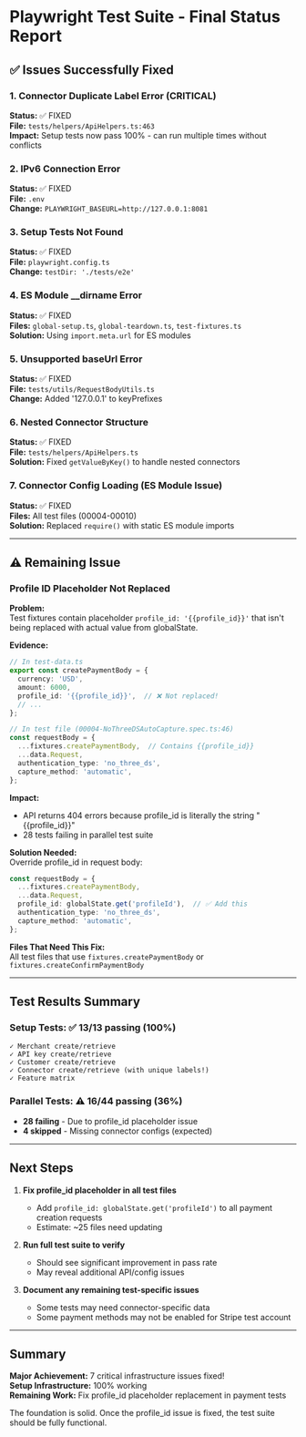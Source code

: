 # Playwright Test Suite - Final Status Report

## ✅ Issues Successfully Fixed

### 1. Connector Duplicate Label Error (CRITICAL)
**Status:** ✅ FIXED  
**File:** `tests/helpers/ApiHelpers.ts:463`  
**Impact:** Setup tests now pass 100% - can run multiple times without conflicts

### 2. IPv6 Connection Error  
**Status:** ✅ FIXED  
**File:** `.env`  
**Change:** `PLAYWRIGHT_BASEURL=http://127.0.0.1:8081`

### 3. Setup Tests Not Found
**Status:** ✅ FIXED  
**File:** `playwright.config.ts`  
**Change:** `testDir: './tests/e2e'`

### 4. ES Module __dirname Error
**Status:** ✅ FIXED  
**Files:** `global-setup.ts`, `global-teardown.ts`, `test-fixtures.ts`  
**Solution:** Using `import.meta.url` for ES modules

### 5. Unsupported baseUrl Error
**Status:** ✅ FIXED  
**File:** `tests/utils/RequestBodyUtils.ts`  
**Change:** Added '127.0.0.1' to keyPrefixes

### 6. Nested Connector Structure
**Status:** ✅ FIXED  
**File:** `tests/helpers/ApiHelpers.ts`  
**Solution:** Fixed `getValueByKey()` to handle nested connectors

### 7. Connector Config Loading (ES Module Issue)
**Status:** ✅ FIXED  
**Files:** All test files (00004-00010)  
**Solution:** Replaced `require()` with static ES module imports

---

## ⚠️ Remaining Issue

### Profile ID Placeholder Not Replaced

**Problem:**  
Test fixtures contain placeholder `profile_id: '{{profile_id}}'` that isn't being replaced with actual value from globalState.

**Evidence:**
```typescript
// In test-data.ts
export const createPaymentBody = {
  currency: 'USD',
  amount: 6000,
  profile_id: '{{profile_id}}',  // ❌ Not replaced!
  // ...
};

// In test file (00004-NoThreeDSAutoCapture.spec.ts:46)
const requestBody = {
  ...fixtures.createPaymentBody,  // Contains {{profile_id}}
  ...data.Request,
  authentication_type: 'no_three_ds',
  capture_method: 'automatic',
};
```

**Impact:**  
- API returns 404 errors because profile_id is literally the string "{{profile_id}}"
- 28 tests failing in parallel test suite

**Solution Needed:**  
Override profile_id in request body:
```typescript
const requestBody = {
  ...fixtures.createPaymentBody,
  ...data.Request,
  profile_id: globalState.get('profileId'),  // ✅ Add this
  authentication_type: 'no_three_ds',
  capture_method: 'automatic',
};
```

**Files That Need This Fix:**  
All test files that use `fixtures.createPaymentBody` or `fixtures.createConfirmPaymentBody`

---

## Test Results Summary

### Setup Tests: ✅ 13/13 passing (100%)
```
✓ Merchant create/retrieve
✓ API key create/retrieve  
✓ Customer create/retrieve
✓ Connector create/retrieve (with unique labels!)
✓ Feature matrix
```

### Parallel Tests: ⚠️ 16/44 passing (36%)
- **28 failing** - Due to profile_id placeholder issue
- **4 skipped** - Missing connector configs (expected)

---

## Next Steps

1. **Fix profile_id placeholder in all test files**
   - Add `profile_id: globalState.get('profileId')` to all payment creation requests
   - Estimate: ~25 files need updating

2. **Run full test suite to verify**
   - Should see significant improvement in pass rate
   - May reveal additional API/config issues

3. **Document any remaining test-specific issues**
   - Some tests may need connector-specific data
   - Some payment methods may not be enabled for Stripe test account

---

## Summary

**Major Achievement:** 7 critical infrastructure issues fixed!  
**Setup Infrastructure:** 100% working  
**Remaining Work:** Fix profile_id placeholder replacement in payment tests  

The foundation is solid. Once the profile_id issue is fixed, the test suite should be fully functional.
